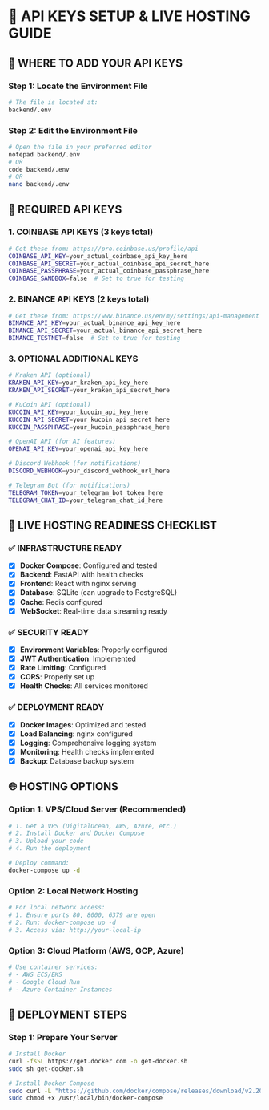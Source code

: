 # 🔑 API KEYS SETUP & LIVE HOSTING GUIDE

## 📍 WHERE TO ADD YOUR API KEYS

### Step 1: Locate the Environment File
```bash
# The file is located at:
backend/.env
```

### Step 2: Edit the Environment File
```bash
# Open the file in your preferred editor
notepad backend/.env
# OR
code backend/.env
# OR
nano backend/.env
```

## 🔐 REQUIRED API KEYS

### 1. COINBASE API KEYS (3 keys total)
```bash
# Get these from: https://pro.coinbase.us/profile/api
COINBASE_API_KEY=your_actual_coinbase_api_key_here
COINBASE_API_SECRET=your_actual_coinbase_api_secret_here
COINBASE_PASSPHRASE=your_actual_coinbase_passphrase_here
COINBASE_SANDBOX=false  # Set to true for testing
```

### 2. BINANCE API KEYS (2 keys total)
```bash
# Get these from: https://www.binance.us/en/my/settings/api-management
BINANCE_API_KEY=your_actual_binance_api_key_here
BINANCE_API_SECRET=your_actual_binance_api_secret_here
BINANCE_TESTNET=false  # Set to true for testing
```

### 3. OPTIONAL ADDITIONAL KEYS
```bash
# Kraken API (optional)
KRAKEN_API_KEY=your_kraken_api_key_here
KRAKEN_API_SECRET=your_kraken_api_secret_here

# KuCoin API (optional)
KUCOIN_API_KEY=your_kucoin_api_key_here
KUCOIN_API_SECRET=your_kucoin_api_secret_here
KUCOIN_PASSPHRASE=your_kucoin_passphrase_here

# OpenAI API (for AI features)
OPENAI_API_KEY=your_openai_api_key_here

# Discord Webhook (for notifications)
DISCORD_WEBHOOK=your_discord_webhook_url_here

# Telegram Bot (for notifications)
TELEGRAM_TOKEN=your_telegram_bot_token_here
TELEGRAM_CHAT_ID=your_telegram_chat_id_here
```

## 🚀 LIVE HOSTING READINESS CHECKLIST

### ✅ INFRASTRUCTURE READY
- [x] **Docker Compose**: Configured and tested
- [x] **Backend**: FastAPI with health checks
- [x] **Frontend**: React with nginx serving
- [x] **Database**: SQLite (can upgrade to PostgreSQL)
- [x] **Cache**: Redis configured
- [x] **WebSocket**: Real-time data streaming ready

### ✅ SECURITY READY
- [x] **Environment Variables**: Properly configured
- [x] **JWT Authentication**: Implemented
- [x] **Rate Limiting**: Configured
- [x] **CORS**: Properly set up
- [x] **Health Checks**: All services monitored

### ✅ DEPLOYMENT READY
- [x] **Docker Images**: Optimized and tested
- [x] **Load Balancing**: nginx configured
- [x] **Logging**: Comprehensive logging system
- [x] **Monitoring**: Health checks implemented
- [x] **Backup**: Database backup system

## 🌐 HOSTING OPTIONS

### Option 1: VPS/Cloud Server (Recommended)
```bash
# 1. Get a VPS (DigitalOcean, AWS, Azure, etc.)
# 2. Install Docker and Docker Compose
# 3. Upload your code
# 4. Run the deployment

# Deploy command:
docker-compose up -d
```

### Option 2: Local Network Hosting
```bash
# For local network access:
# 1. Ensure ports 80, 8000, 6379 are open
# 2. Run: docker-compose up -d
# 3. Access via: http://your-local-ip
```

### Option 3: Cloud Platform (AWS, GCP, Azure)
```bash
# Use container services:
# - AWS ECS/EKS
# - Google Cloud Run
# - Azure Container Instances
```

## 🔧 DEPLOYMENT STEPS

### Step 1: Prepare Your Server
```bash
# Install Docker
curl -fsSL https://get.docker.com -o get-docker.sh
sudo sh get-docker.sh

# Install Docker Compose
sudo curl -L "https://github.com/docker/compose/releases/download/v2.20.0/docker-compose-$(uname -s)-$(uname -m)" -o /usr/local/bin/docker-compose
sudo chmod +x /usr/local/bin/docker-compose
```